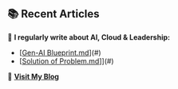 ## 📚 Recent Articles
📖 **I regularly write about AI, Cloud & Leadership:**  
- [[Gen-AI Blueprint.md](url)](#)  
- [[Solution of Problem.md](url)]](#)  

📝 **[Visit My Blog](https://shaktiamarendra.github.io/)**  
